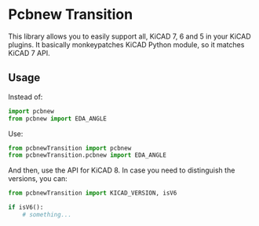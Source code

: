 # Pcbnew Transition

This library allows you to easily support all, KiCAD 7, 6 and 5 in your KiCAD
plugins. It basically monkeypatches KiCAD Python module, so it matches KiCAD 7
API.
## Usage

Instead of:

```python
import pcbnew
from pcbnew import EDA_ANGLE
```

Use:

```python
from pcbnewTransition import pcbnew
from pcbnewTransition.pcbnew import EDA_ANGLE
```

And then, use the API for KiCAD 8. In case you need to distinguish the versions,
you can:

```python
from pcbnewTransition import KICAD_VERSION, isV6

if isV6():
    # something...
```
